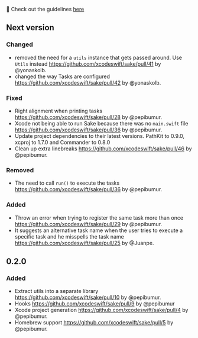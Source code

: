 🚀 Check out the guidelines [here](https://github.com/xcodeswift/contributors/blob/master/CHANGELOG_GUIDELINES.md)

## Next version

### Changed
- removed the need for a `utils` instance that gets passed around. Use `Utils` instead https://github.com/xcodeswift/sake/pull/41 by @yonaskolb.
- changed the way Tasks are configured https://github.com/xcodeswift/sake/pull/42 by @yonaskolb.

### Fixed
- Right alignment when printing tasks https://github.com/xcodeswift/sake/pull/28 by @pepibumur.
- Xcode not being able to run Sake because there was no `main.swift` file https://github.com/xcodeswift/sake/pull/36 by @pepibumur.
- Update project dependencies to their latest versions. PathKit to 0.9.0, xcproj to 1.7.0 and Commander to 0.8.0
- Clean up extra linebreaks https://github.com/xcodeswift/sake/pull/46 by @pepibumur.

### Removed
- The need to call `run()` to execute the tasks https://github.com/xcodeswift/sake/pull/36 by @pepibumur.

### Added
- Throw an error when trying to register the same task more than once https://github.com/xcodeswift/sake/pull/29 by @pepibumur.
- It suggests an alternative task name when the user tries to execute a specific task and he misspells the task name https://github.com/xcodeswift/sake/pull/25 by @Juanpe.

## 0.2.0

### Added
- Extract utils into a separate library https://github.com/xcodeswift/sake/pull/10 by @pepibumur.
- Hooks https://github.com/xcodeswift/sake/pull/9 by @pepibumur
- Xcode project generation https://github.com/xcodeswift/sake/pull/4 by @pepibumur.
- Homebrew support https://github.com/xcodeswift/sake/pull/5 by @pepibumur.
